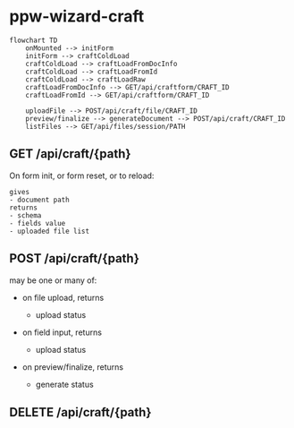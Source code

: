 # ppw-wizard-craft

```mermaid
flowchart TD
    onMounted --> initForm
    initForm --> craftColdLoad
    craftColdLoad --> craftLoadFromDocInfo
    craftColdLoad --> craftLoadFromId
    craftColdLoad --> craftLoadRaw
    craftLoadFromDocInfo --> GET/api/craftform/CRAFT_ID
    craftLoadFromId --> GET/api/craftform/CRAFT_ID

    uploadFile --> POST/api/craft/file/CRAFT_ID
    preview/finalize --> generateDocument --> POST/api/craft/CRAFT_ID
    listFiles --> GET/api/files/session/PATH
```


## GET /api/craft/{path}

On form init, or form reset, or to reload:

    gives
    - document path
    returns
    - schema
    - fields value
    - uploaded file list


## POST /api/craft/{path}

may be one or many of:

* on file upload, returns
    - upload status

* on field input, returns
    - upload status

* on preview/finalize, returns
    - generate status


## DELETE /api/craft/{path}